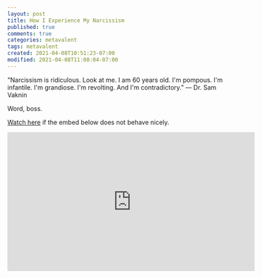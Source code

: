```yaml
---
layout: post
title: How I Experience My Narcissism
published: true
comments: true
categories: metavalent
tags: metavalent
created: 2021-04-08T10:51:23-07:00
modified: 2021-04-08T11:00:04-07:00
---
```


"Narcissism is ridiculous. Look at me. I am 60 years old. I'm pompous. I'm infantile. I'm grandiose. I'm revolting. And I'm contradictory." &mdash; Dr. Sam Vaknin

Word, boss.


[Watch here](https://youtu.be/pIOKzEM1ijI) if the embed below does not behave nicely. 

<div class="embed-container"><iframe width="560" height="315" src="https://www.youtube.com/embed/pIOKzEM1ijI" title="YouTube video player" frameborder="0" allow="accelerometer; autoplay; clipboard-write; encrypted-media; gyroscope; picture-in-picture" allowfullscreen></iframe></div>

